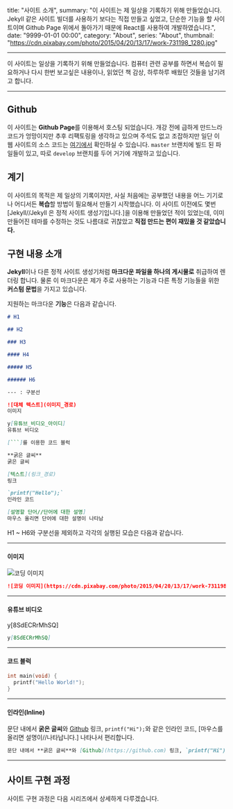 title: "사이트 소개",
summary: "이 사이트는 제 일상을 기록하기 위해 만들었습니다. Jekyll 같은 사이트 빌더를 사용하기 보다는 직접 만들고 싶었고, 단순한 기능을 할 사이트이며 Github Page 위에서 돌아가기 때문에 React를 사용하여 개발하였습니다.",
date: "9999-01-01 00:00",
category: "About",
series: "About",
thumbnail: "https://cdn.pixabay.com/photo/2015/04/20/13/17/work-731198_1280.jpg"

---

이 사이트는 일상을 기록하기 위해 만들었습니다. 컴퓨터 관련 공부를 하면서 복습이 필요하거나 다시 한번 보고싶은 내용이나, 읽었던 책 감상, 하루하루 배웠던 것들을 남기려고 합니다.

---

## Github

이 사이트는 **Github Page**를 이용해서 호스팅 되었습니다. 개강 전에 급하게 만드느라 코드가 엉망이지만 추후 리팩토링을 생각하고 있으며 주석도 없고 조잡하지만 일단 이 웹 사이트의 소스 코드는 [여기에서](https://github.com/BecameTrue/BecameTrue.github.io/tree/develop) 확인하실 수 있습니다. `master` 브랜치에 빌드 된 파일들이 있고, 따로 `develop` 브랜치를 두어 거기에 개발하고 있습니다.

## 계기

이 사이트의 목적은 제 일상의 기록이지만, 사실 처음에는 공부했던 내용을 어느 기기로나 어디서든 **복습**할 방법이 필요해서 만들기 시작했습니다. 이 사이트 이전에도 몇번 [Jekyll//Jekyll 은 정적 사이트 생성기입니다.]을 이용해 만들었던 적이 있었는데, 이미 만들어진 테마를 수정하는 것도 나름대로 귀찮았고 **직접 만드는 편이 재밌을 것 같았습니다.**

## 구현 내용 소개

**Jekyll**이나 다른 정적 사이트 생성기처럼 **마크다운 파일을 하나의 게시물로** 취급하여 렌더링 합니다. 물론 이 마크다운은 제가 주로 사용하는 기능과 다른 특정 기능들을 위한 **커스텀 문법**을 가지고 있습니다.

지원하는 마크다운 **기능**은 다음과 같습니다.

````markdown
# H1

## H2

### H3

#### H4

##### H5

###### H6

--- : 구분선

![대체 텍스트](이미지_경로)
이미지

y[유튜브_비디오_아이디]
유튜브 비디오

[```]를 이용한 코드 블럭

**굵은 글씨**
굵은 글씨

[텍스트](링크_경로)
링크

`printf("Hello");`
인라인 코드

[설명할 단어//단어에 대한 설명]
마우스 올리면 단어에 대한 설명이 나타남
````

H1 ~ H6와 구분선을 제외하고 각각의 실행된 모습은 다음과 같습니다.

---

#### 이미지

![코딩 이미지](https://cdn.pixabay.com/photo/2015/04/20/13/17/work-731198_1280.jpg)

```markdown
![코딩 이미지](https://cdn.pixabay.com/photo/2015/04/20/13/17/work-731198_1280.jpg)
```

---

#### 유튜브 비디오

y[8SdECRrMhSQ]

```markdown
y[8SdECRrMhSQ]
```

---

#### 코드 블럭

```c
int main(void) {
  printf("Hello World!");
}
```

---

#### 인라인(Inline)

문단 내에서 **굵은 글씨**와 [Github](https://github.com) 링크, `printf("Hi");`와 같은 인라인 코드, [마우스를 올리면 설명이//나타납니다.] 나타나서 편리합니다.

```markdown
문단 내에서 **굵은 글씨**와 [Github](https://github.com) 링크, `printf("Hi");`와 같은 인라인 코드, [마우스를 올리면 설명이//나타납니다.] 나타나서 편리합니다.
```

---

## 사이트 구현 과정

사이트 구현 과정은 다음 시리즈에서 상세하게 다루겠습니다.
